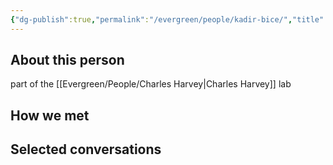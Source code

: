 ```yaml
---
{"dg-publish":true,"permalink":"/evergreen/people/kadir-bice/","title":"Postdoctoral Associate","tags":["people","ERL_2025_meeting"]}
---
```


## About this person
part of the [[Evergreen/People/Charles Harvey\|Charles Harvey]] lab

## How we met


## Selected conversations
